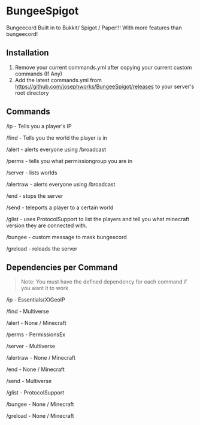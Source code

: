 # BungeeSpigot
Bungeecord Built in to Bukkit/ Spigot / Paper!!! With more features than bungeecord!

## Installation

1. Remove your current commands.yml after copying your current custom commands (If Any)
2. Add the latest commands.yml from https://github.com/josephworks/BungeeSpigot/releases to your server's root directory

## Commands

/ip - Tells you a player's IP

/find - Tells you the world the player is in

/alert - alerts everyone using /broadcast

/perms - tells you what permissiongroup you are in

/server - lists worlds

/alertraw - alerts everyone using /broadcast

/end - stops the server

/send - teleports a player to a certain world

/glist - uses ProtocolSupport to list the players and tell you what minecraft version they are connected with.

/bungee - custom message to mask bungeecord

/greload - reloads the server

## Dependencies per Command

> Note: You must have the defined dependency for each command if you want it to work

/ip - Essentials(X)GeoIP

/find - Multiverse

/alert - None / Minecraft

/perms - PermissionsEx

/server - Multiverse

/alertraw - None / Minecraft

/end - None / Minecraft

/send - Multiverse

/glist - ProtocolSupport

/bungee - None / Minecraft

/greload - None / Minecraft
